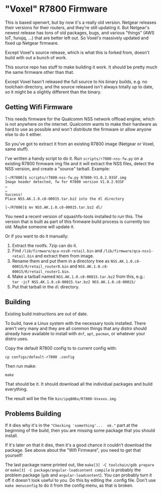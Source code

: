 "Voxel" R7800 Firmware
======================

This is based openwrt, but by now it's a really old version.  Netgear releases their
versions for their routers, and they're still updating it.  But Netgear's newest release
has tons of old packages, bugs, and various "things" (AWS IoT, funsjq, ...) that are
better left out.  So Voxel's massively updated and fixed up Netgear firmware.

Except Voxel's source release, which is what this is forked from, doesn't build
with out a bunch of work.

This source repo has stuff to make building it work.  It should be pretty much
the same firmware other than that.

Except Voxel hasn't released the full source to his binary builds, e.g. no
toolchain directory, and the source released isn't always totally up to date, so
it might be a slightly different than the binary.

Getting Wifi Firmware
---------------------
This needs firmware for the Qualcomm NSS network offload engine, which is not anywhere on the
internet.  Qualcomm wants to make their hardware as hard to use as possible and
won't distribute the firmware or allow anyone else to do it either.

So you've got to extract it from an existing R7800 image (Netgear or Voxel, same
stuff).

I've written a handy script to do it.  Run `scripts/r7800-nss-fw.py` on a
existing R7800 firmware img file and it will extract the NSS files, detect the
NSS version, and create a "source" tarball.  Example:
```
[~/R7800]$ scripts/r7800-nss-fw.py R7800-V1.0.2.93SF.img
Image header detected, fw for R7800 version V1.0.2.93SF
…
…
Success!
Place NSS.AK.1.0.c8-00015.tar.bz2 into the dl directory

[~/R7800]$ mv NSS.AK.1.0.c8-00015.tar.bz2 dl/
```

You need a recent version of squashfs-tools installed to run this.  The version
that is built as part of this firmware build process is currently too old. 
Maybe someone will update it.


Or if you want to do it manually:

1. Extract the rootfs.  7zip can do it.
2. Find `/lib/firmware/qca-nss0-retail.bin` and `/lib/firmware/qca-nss1-retail.bin` and extract them from image.
3. Rename them and put them in a directory tree as `NSS.AK.1.0.c8-00015/R/retail_router0.bin` and `NSS.AK.1.0.c8-00015/R/retail_router1.bin`.
4. Make a tarball named `NSS.AK.1.0.c8-00015.tar.bz2` from this, e.g.:  
`tar -jcf NSS.AK.1.0.c8-00015.tar.bz2 NSS.AK.1.0.c8-00015/`
5. Put that tarball in the `dl` directory.

Building
--------
Existing build instructions are out of date.

To build, have a Linux system with the necessary tools installed.  There aren't
very many and they are all common things that any distro should already have
available to install with `dnf`, `apt`, `pacman`, or whatever your distro uses. 

Copy the default R7800 config to to current config with:

```
cp configs/default-r7800 .config
```

Then run make:

```
make
```

That should be it.  It should download all the individual packages and build
everything.

The result will be the file `bin/ipq806x/R7800-Vxxxxx.img`.

Problems Building
-----------------

If it dies why it's in the `"Checking 'something'...  ok."` part at the
beginning of the build, then you are missing some package that you should
install. 

If it's later on that it dies, then it's a good chance it couldn't download the
package.  See above about the "Wifi Firmware", you need to get that yourself!

The last package name printed out, like `make[3] -C toolchain/gdb prepare` or
`make[3] -C package/angular-loadcontent compile` is probably the problem package
(`gdb` and `angular-loadcontent`).  You can probably turn it off it doesn't look
useful to you.  Do this by editing the .config file.  Don't use `make
menuconfig` to do it from the config menu, as that is broken.


